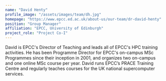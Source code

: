 ```yaml
---
name: "David Henty"
profile_image: "/assets/images/team/dh.jpg"
homepage: "https://www.epcc.ed.ac.uk/about-us/our-team/dr-david-henty"
position: "Group Manager"
affiliation: "EPCC, University of Edinburgh"
project_role: "Project Co-I"
---
```



David is EPCC's Director of Teaching and leads all of EPCC's HPC training
activities. He has been Programme Director for EPCC's on-campus MSc Programmes
since their inception in 2001, and organizes two on-campus and one online MSc
course per year. David runs EPCC’s PRACE Training Centre and regularly teaches
courses for the UK national supercomputer services.
